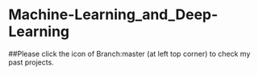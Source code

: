 # Machine-Learning_and_Deep-Learning
##Please click the icon of Branch:master (at left top corner) to check my past projects. 



